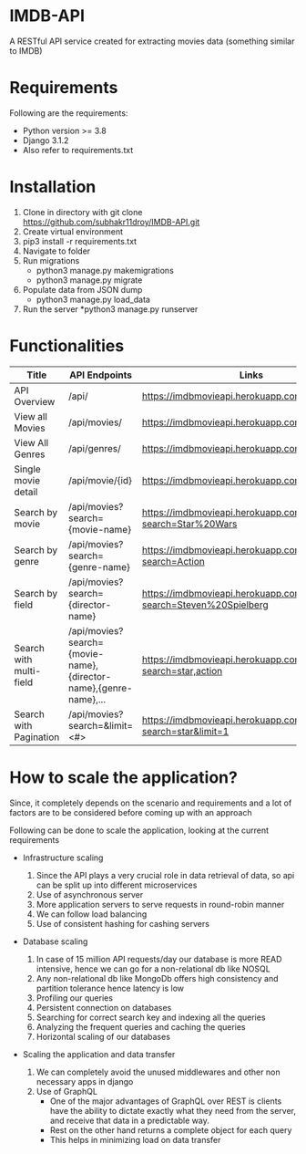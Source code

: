 # IMDB-API
A RESTful API service created for extracting movies data (something similar to IMDB)

# Requirements
Following are the requirements:
* Python version >= 3.8
* Django 3.1.2
* Also refer to requirements.txt

# Installation
1. Clone in directory with git clone https://github.com/subhakr11droy/IMDB-API.git
2. Create virtual environment
3. pip3 install -r requirements.txt
4. Navigate to folder
5. Run migrations
    * python3 manage.py makemigrations
    * python3 manage.py migrate
6. Populate data from JSON dump
    * python3 manage.py load_data
7. Run the server
    *python3 manage.py runserver

# Functionalities

| Title | API Endpoints | Links |
| --- | --- | --- |
| API Overview | /api/ | https://imdbmovieapi.herokuapp.com/api/ |
| View all Movies | /api/movies/ | https://imdbmovieapi.herokuapp.com/api/movies |
| View All Genres | /api/genres/ | https://imdbmovieapi.herokuapp.com/api/genres/ |
| Single movie detail | /api/movie/{id} | https://imdbmovieapi.herokuapp.com/api/movie/1 |
| Search by movie | /api/movies?search={movie-name} | https://imdbmovieapi.herokuapp.com/api/movies/?search=Star%20Wars |
| Search by genre | /api/movies?search={genre-name} | https://imdbmovieapi.herokuapp.com/api/movies/?search=Action |
| Search by field | /api/movies?search={director-name} | https://imdbmovieapi.herokuapp.com/api/movies/?search=Steven%20Spielberg |
| Search with multi-field | /api/movies?search={movie-name},{director-name},{genre-name},... | https://imdbmovieapi.herokuapp.com/api/movies/?search=star,action |
| Search with Pagination | /api/movies?search=<movie-name>&limit=<#> | https://imdbmovieapi.herokuapp.com/api/movies/?search=star&limit=1

# How to scale the application?
Since, it completely depends on the scenario and requirements and a lot of factors are to be considered before coming up with an approach

Following can be done to scale the application, looking at the current requirements

* Infrastructure scaling
    1. Since the API plays a very crucial role in data retrieval of data, so api can be split up into different microservices
    3. Use of asynchronous server
    4. More application servers to serve requests in round-robin manner
    2. We can follow load balancing
    5. Use of consistent hashing for cashing servers

* Database scaling
    1. In case of 15 million API requests/day our database is more READ intensive, hence we can go for a non-relational db like NOSQL
    2. Any non-relational db like MongoDb offers high consistency and partition tolerance hence latency is low
    3. Profiling our queries
    4. Persistent connection on databases
    5. Searching for correct search key and indexing all the queries
    6. Analyzing the frequent queries and caching the queries
    7. Horizontal scaling of our databases

* Scaling the application and data transfer 
    1. We can completely avoid the unused middlewares and other non necessary apps in django
    2. Use of GraphQL
        * One of the major advantages of GraphQL over REST is clients have the ability to dictate exactly what they need from the server, and receive that data in a predictable way.
        * Rest on the other hand returns a complete object for each query
        * This helps in minimizing load on data transfer
